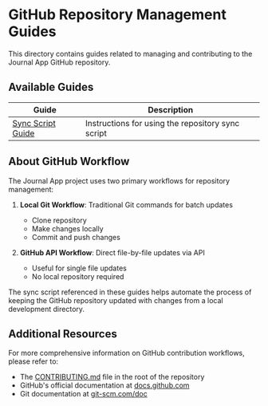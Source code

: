 # GitHub Repository Management Guides

This directory contains guides related to managing and contributing to the Journal App GitHub repository.

## Available Guides

| Guide | Description |
|-------|-------------|
| [Sync Script Guide](./sync_script_guide.md) | Instructions for using the repository sync script |

## About GitHub Workflow

The Journal App project uses two primary workflows for repository management:

1. **Local Git Workflow**: Traditional Git commands for batch updates
   - Clone repository
   - Make changes locally
   - Commit and push changes

2. **GitHub API Workflow**: Direct file-by-file updates via API
   - Useful for single file updates
   - No local repository required

The sync script referenced in these guides helps automate the process of keeping the GitHub repository updated with changes from a local development directory.

## Additional Resources

For more comprehensive information on GitHub contribution workflows, please refer to:

- The [CONTRIBUTING.md](https://github.com/sirfulga/journal-app/CONTRIBUTING.md) file in the root of the repository
- GitHub's official documentation at [docs.github.com](https://docs.github.com)
- Git documentation at [git-scm.com/doc](https://git-scm.com/doc) 